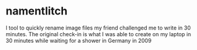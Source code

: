# namentlitch
I tool to quickly rename image files my friend challenged me to write in 30 minutes.
The original check-in is what I was able to create on my laptop in 30 minutes while waiting for a shower in Germany in 2009
